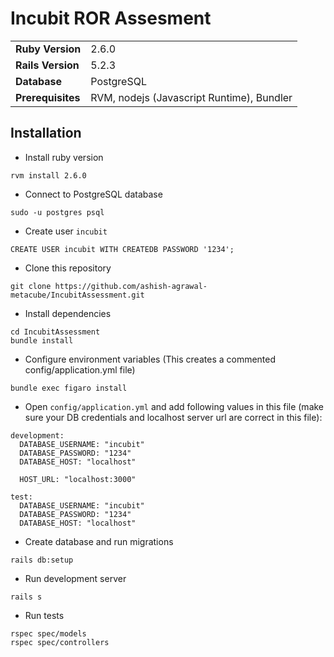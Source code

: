 # Incubit ROR Assesment

|   |  |
| ------------- | ------------- |
| **Ruby Version**  | 2.6.0    |
| **Rails Version** | 5.2.3    |
| **Database**      | PostgreSQL |
| **Prerequisites** | RVM, nodejs (Javascript Runtime), Bundler |


## Installation

* Install ruby version

```
rvm install 2.6.0
```

* Connect to PostgreSQL database

```
sudo -u postgres psql
```

* Create user `incubit`

```
CREATE USER incubit WITH CREATEDB PASSWORD '1234';
```

* Clone this repository

```
git clone https://github.com/ashish-agrawal-metacube/IncubitAssessment.git
```

* Install dependencies

```
cd IncubitAssessment
bundle install
```

* Configure environment variables (This creates a commented config/application.yml file)

```
bundle exec figaro install
```

* Open `config/application.yml` and add following values in this file (make sure your DB credentials and localhost server url are correct in this file):

```
development:
  DATABASE_USERNAME: "incubit"
  DATABASE_PASSWORD: "1234"
  DATABASE_HOST: "localhost"

  HOST_URL: "localhost:3000"

test:
  DATABASE_USERNAME: "incubit"
  DATABASE_PASSWORD: "1234"
  DATABASE_HOST: "localhost"
```

* Create database and run migrations

```
rails db:setup
```

* Run development server

```
rails s
```

* Run tests

```
rspec spec/models
rspec spec/controllers
```

